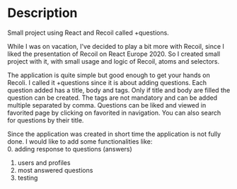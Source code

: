 # Description
Small project using React and Recoil called +questions.

While I was on vacation, I've decided to play a bit more with Recoil, since I liked the presentation of Recoil on React Europe 2020.
So I created small project with it, with small usage and logic of Recoil, atoms and selectors.


The application is quite simple but good enough to get your hands on Recoli. I called it +questions since it is about adding questions. Each question added has a title, body and tags. Only if title and body are filled the question can be created. The tags are not mandatory and can be added multiple separated by comma. Questions can be liked and viewed in favorited page by clicking on favorited in navigation. You can also search for questions by their title. 


Since the application was created in short time the application is not fully done. 
I would like to add some functionalities like:  
0. adding response to questions (answers)
1. users and profiles
2. most answered questions
3. testing 
